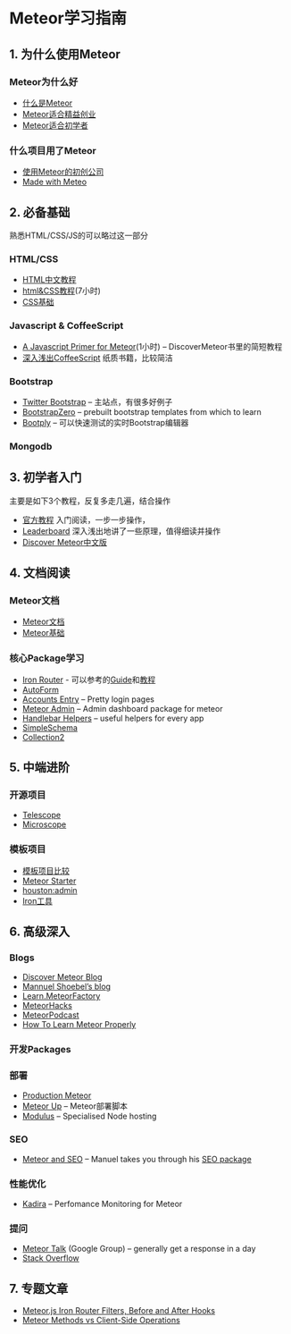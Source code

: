 # Meteor学习指南

## 1. 为什么使用Meteor

### Meteor为什么好

- [什么是Meteor](http://www.maiziedu.com/lesson/3446/)  
- [Meteor适合精益创业](http://www.manuel-schoebel.com/blog/meteorjs-the-perfect-match-for-lean-startups)
- [Meteor适合初学者](http://learn.meteorfactory.io/9-reasons-meteor-is-a-great-choice-for-beginners/)

### 什么项目用了Meteor
- [使用Meteor的初创公司](http://www.quora.com/Which-startups-use-Meteor-in-production)
- [Made with Meteo](http://madewith.meteor.com/)


## 2. 必备基础

熟悉HTML/CSS/JS的可以略过这一部分

### HTML/CSS

- [HTML中文教程](http://www.w3school.com.cn/html/index.asp)
- [html&CSS教程](http://www.codecademy.com/en/tracks/web)(7小时)
- [CSS基础](http://www.w3school.com.cn/css/)


### Javascript & CoffeeScript

- [A Javascript Primer for Meteor](https://www.discovermeteor.com/blog/javascript-for-meteor/)(1小时) – DiscoverMeteor书里的简短教程
- [深入浅出CoffeeScript](http://item.jd.com/10977150.html) 纸质书籍，比较简洁

### Bootstrap

- [Twitter Bootstrap](http://getbootstrap.com/) – 主站点，有很多好例子
- [BootstrapZero](http://bootstrapzero.com/) – prebuilt bootstrap templates from which to learn
- [Bootply](http://www.bootply.com/) – 可以快速测试的实时Bootstrap编辑器


### Mongodb



## 3. 初学者入门

主要是如下3个教程，反复多走几遍，结合操作

- [官方教程](https://www.meteor.com/try)	入门阅读，一步一步操作，
- [Leaderboard](http://meteortips.com/book/)  深入浅出地讲了一些原理，值得细读并操作
- [Discover Meteor中文版](http://zh.discovermeteor.com/)


## 4. 文档阅读



### Meteor文档
-  [Meteor文档](http://docs.meteor.com/#/basic/)
-  [Meteor基础](http://andrewscala.com/meteor/)

### 核心Package学习

- [Iron Router](https://github.com/EventedMind/iron-router) - 可以参考的[Guide](https://github.com/EventedMind/iron-router/blob/devel/Guide.md)和[教程](http://manuel-schoebel.com/blog/iron-router-tutorial)
- [AutoForm](package-autoform.md)
- [Accounts Entry](https://github.com/Differential/accounts-entry) – Pretty login pages
- [Meteor Admin](http://meteorfactory.io/meteor-admin) – Admin dashboard package for meteor
- [Handlebar Helpers](https://github.com/raix/Meteor-handlebar-helpers) – useful helpers for every app
- [SimpleSchema](package-simple-schema.md)
- [Collection2](package-collection2.md)



## 5. 中端进阶


### 开源项目

- [Telescope](https://github.com/TelescopeJS/Telescope)
- [Microscope](https://github.com/DiscoverMeteor/Microscope)

### 模板项目

- [模板项目比较](https://medium.com/things-i-did-and-learned-today/in-search-of-a-meteor-boilerplate-6f01fe5abfd1)
- [Meteor Starter](http://learn.meteorfactory.io/)
- [houston:admin](https://github.com/gterrono/houston)
- [Iron工具](https://github.com/wmzhai/issuetracker)

## 6. 高级深入

### Blogs
- [Discover Meteor Blog](https://www.discovermeteor.com/blog/)
- [Mannuel Shoebel’s blog](http://www.manuel-schoebel.com/blog)
- [Learn.MeteorFactory](http://learn.meteorfactory.io/)
- [MeteorHacks](https://meteorhacks.com/)
- [MeteorPodcast](http://www.meteorpodcast.com/)
- [How To Learn Meteor Properly](http://javascriptissexy.com/learn-meteor-js-properly/)


### 开发Packages


### 部署

- [Production Meteor](https://meteorhacks.com/pro-meteor/)
- [Meteor Up](https://github.com/arunoda/meteor-up) – Meteor部署脚本
- [Modulus](http://modulus.io/) – Specialised Node hosting


### SEO

- [Meteor and SEO](http://manuel-schoebel.com/blog/meteor-and-seo) – Manuel takes you through his [SEO package](https://github.com/DerMambo/ms-seo)

### 性能优化

- [Kadira](https://kadira.io/) – Perfomance Monitoring for Meteor


### 提问



- [Meteor Talk](https://groups.google.com/forum/#!forum/meteor-talk) (Google Group) – generally get a response in a day
- [Stack Overflow](http://stackoverflow.com/questions/tagged/meteor)


## 7. 专题文章

- [Meteor.js Iron Router Filters, Before and After Hooks](http://www.manuel-schoebel.com/blog/meteorjs-iron-router-filters-before-and-after-hooks)
- [Meteor Methods vs Client-Side Operations](https://www.discovermeteor.com/blog/meteor-methods-client-side-operations/)